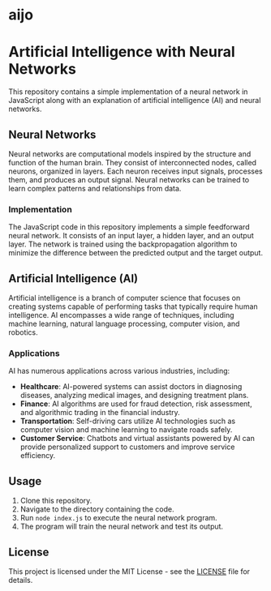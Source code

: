 # aijo

# Artificial Intelligence with Neural Networks

This repository contains a simple implementation of a neural network in JavaScript along with an explanation of artificial intelligence (AI) and neural networks.

## Neural Networks
Neural networks are computational models inspired by the structure and function of the human brain. They consist of interconnected nodes, called neurons, organized in layers. Each neuron receives input signals, processes them, and produces an output signal. Neural networks can be trained to learn complex patterns and relationships from data.

### Implementation
The JavaScript code in this repository implements a simple feedforward neural network. It consists of an input layer, a hidden layer, and an output layer. The network is trained using the backpropagation algorithm to minimize the difference between the predicted output and the target output.

## Artificial Intelligence (AI)
Artificial intelligence is a branch of computer science that focuses on creating systems capable of performing tasks that typically require human intelligence. AI encompasses a wide range of techniques, including machine learning, natural language processing, computer vision, and robotics.

### Applications
AI has numerous applications across various industries, including:

- **Healthcare**: AI-powered systems can assist doctors in diagnosing diseases, analyzing medical images, and designing treatment plans.
- **Finance**: AI algorithms are used for fraud detection, risk assessment, and algorithmic trading in the financial industry.
- **Transportation**: Self-driving cars utilize AI technologies such as computer vision and machine learning to navigate roads safely.
- **Customer Service**: Chatbots and virtual assistants powered by AI can provide personalized support to customers and improve service efficiency.

## Usage
1. Clone this repository.
2. Navigate to the directory containing the code.
3. Run `node index.js` to execute the neural network program.
4. The program will train the neural network and test its output.

## License
This project is licensed under the MIT License - see the [LICENSE](LICENSE) file for details.
